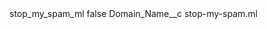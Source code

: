 <?xml version="1.0" encoding="UTF-8"?>
<CustomMetadata xmlns="http://soap.sforce.com/2006/04/metadata" xmlns:xsi="http://www.w3.org/2001/XMLSchema-instance" xmlns:xsd="http://www.w3.org/2001/XMLSchema">
    <label>stop_my_spam_ml</label>
    <protected>false</protected>
    <values>
        <field>Domain_Name__c</field>
        <value xsi:type="xsd:string">stop-my-spam.ml</value>
    </values>
</CustomMetadata>
